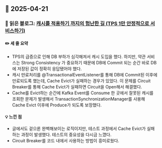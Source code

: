 ## 📅 2025-04-21
### 📖 읽은 블로그: [캐시를 적용하기 까지의 험난한 길 (TPS 1만 안정적으로 서비스하기)](https://toss.tech/article/34481)
#### ✏️ 세 줄 요약
- TPS의 급증으로 인해 DB 부하가 심각해져서 캐시 도입을 했다. 하지만, 약관 서비스는 Strong Consistency 가 중요하기 때문에 DB에 Commit 되는 순간 바로 DB에 저장된 값이 정확히 응답됐어야 했다.
- 캐시 만료처리를 @TransactionalEventListener를 통해 DB에 Commit된 이후에 만료되도록 했는데, Cache Evict가 실패하는 경우가 있었다. 이 문제를 Circuit Breaker를 통해 Cache Evict가 실패하면 Circuit을 Open해서 해결했다.
- Cache를 Evict하는 순간에 Kafka Event를 Consume 한 곳에서 잘못된 캐시를 조회한 문제가 발생해서 TransactionSynchronizationManager를 사용해 Cache Evict 이후에 Produce가 되도록 보장했다.
#### 💡 느낀 점
- 글에서도 겉으론 완벽해보이는 로직이지만, 테스트 과정에서 Cache Evict가 실패하는 과정이 발생했다. 테스트의 중요성을 다시금 느꼈다.
- Circuit Breaker를 코드 내에서 사용하는 방법이 흥미로웠다.

